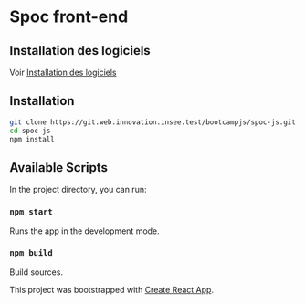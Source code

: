 # Spoc front-end

## Installation des logiciels 

Voir [Installation des logiciels](INSTALLATION_LOGICIELS.md)

## Installation

```sh
git clone https://git.web.innovation.insee.test/bootcampjs/spoc-js.git
cd spoc-js
npm install
```

## Available Scripts

In the project directory, you can run:

### `npm start`

Runs the app in the development mode.<br>

### `npm build`

Build sources.


This project was bootstrapped with [Create React App](https://github.com/facebookincubator/create-react-app).